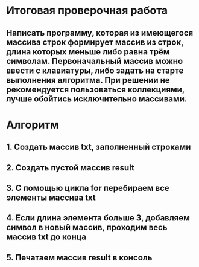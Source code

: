 # Итоговая проверочная работа
## Написать программу, которая из имеющегося массива строк формирует массив из строк, длина которых меньше либо равна трём символам. Первоначальный массив можно ввести с клавиатуры, либо задать на старте выполнения алгоритма. При решении не рекомендуется пользоваться коллекциями, лучше обойтись исключительно массивами.
# Алгоритм
## 1. Создать массив txt, заполненный строками
## 2. Создать пустой массив result
## 3. С помощью цикла for перебираем все элементы массива txt
## 4. Если длина элемента больше 3, добавляем символ в новый массив, проходим весь массив txt до конца
## 5. Печатаем массив result в консоль
